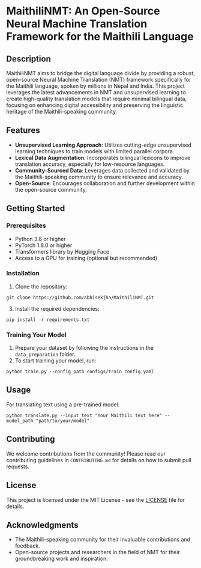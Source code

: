 # MaithiliNMT: An Open-Source Neural Machine Translation Framework for the Maithili Language

## Description
MaithiliNMT aims to bridge the digital language divide by providing a robust, open-source Neural Machine Translation (NMT) framework specifically for the Maithili language, spoken by millions in Nepal and India. This project leverages the latest advancements in NMT and unsupervised learning to create high-quality translation models that require minimal bilingual data, focusing on enhancing digital accessibility and preserving the linguistic heritage of the Maithili-speaking community.

## Features
- **Unsupervised Learning Approach**: Utilizes cutting-edge unsupervised learning techniques to train models with limited parallel corpora.
- **Lexical Data Augmentation**: Incorporates bilingual lexicons to improve translation accuracy, especially for low-resource languages.
- **Community-Sourced Data**: Leverages data collected and validated by the Maithili-speaking community to ensure relevance and accuracy.
- **Open-Source**: Encourages collaboration and further development within the open-source community.

## Getting Started

### Prerequisites
- Python 3.8 or higher
- PyTorch 1.8.0 or higher
- Transformers library by Hugging Face
- Access to a GPU for training (optional but recommended)

### Installation
1. Clone the repository:
   
```
git clone https://github.com/abhisekjha/MaithiliNMT.git
```

3. Install the required dependencies:
```
pip install -r requirements.txt
```

### Training Your Model
1. Prepare your dataset by following the instructions in the `data_preparation` folder.
2. To start training your model, run:
```
python train.py --config_path configs/train_config.yaml
```
## Usage
For translating text using a pre-trained model:
```
python translate.py --input_text "Your Maithili text here" --model_path "path/to/your/model"
```

## Contributing
We welcome contributions from the community! Please read our contributing guidelines in `CONTRIBUTING.md` for details on how to submit pull requests.

## License
This project is licensed under the MIT License - see the [LICENSE](LICENSE.md) file for details.

## Acknowledgments
- The Maithili-speaking community for their invaluable contributions and feedback.
- Open-source projects and researchers in the field of NMT for their groundbreaking work and inspiration.

